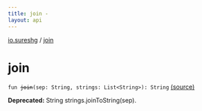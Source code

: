 ```yaml
---
title: join - 
layout: api
---
```


<div class='api-docs-breadcrumbs'><a href="index.html">io.sureshg</a> / <a href=".">join</a></div>

# join

<div class="signature"><code><span class="keyword">fun </span><s><span class="identifier">join</span></s><span class="symbol">(</span><span class="parameterName" id="io.sureshg$join(kotlin.String, kotlin.collections.List((kotlin.String)))/sep">sep</span><span class="symbol">:</span>&nbsp;<span class="identifier">String</span><span class="symbol">, </span><span class="parameterName" id="io.sureshg$join(kotlin.String, kotlin.collections.List((kotlin.String)))/strings">strings</span><span class="symbol">:</span>&nbsp;<span class="identifier">List</span><span class="symbol">&lt;</span><span class="identifier">String</span><span class="symbol">&gt;</span><span class="symbol">)</span><span class="symbol">: </span><span class="identifier">String</span></code> <a href="https://github.com/sureshg/kotlin-starter/blob/master/src/main/kotlin/io/sureshg/Idiomatic.kt#L37">(source)</a></div>

**Deprecated:** String strings.joinToString(sep).

